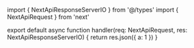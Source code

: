 import { NextApiResponseServerIO } from '@/types'
import { NextApiRequest } from 'next'

export default async function handler(req: NextApiRequest, res: NextApiResponseServerIO) {
  return res.json({ a: 1 })
}

